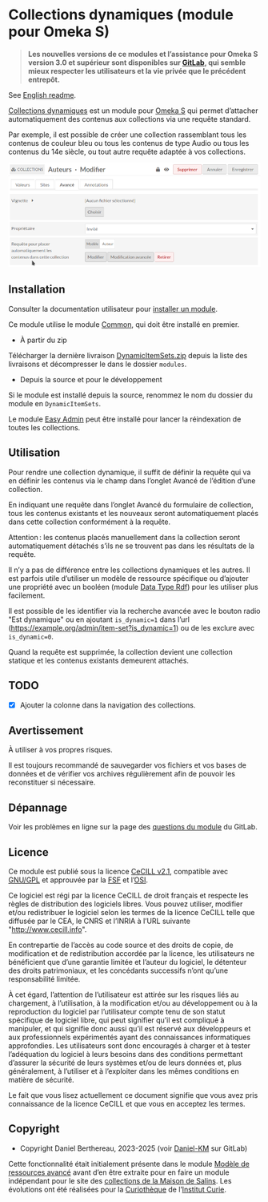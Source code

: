Collections dynamiques (module pour Omeka S)
============================================

> __Les nouvelles versions de ce modules et l’assistance pour Omeka S version 3.0
> et supérieur sont disponibles sur [GitLab], qui semble mieux respecter les
> utilisateurs et la vie privée que le précédent entrepôt.__

See [English readme].

[Collections dynamiques] est un module pour [Omeka S] qui permet d’attacher
automatiquement des contenus aux collections via une requête standard.

Par exemple, il est possible de créer une collection rassemblant tous les
contenus de couleur bleu ou tous les contenus de type Audio ou tous les contenus
du 14e siècle, ou tout autre requête adaptée à vos collections.

![Placement automatique des contenus dans les collections](data/images/auto-attach_items_to_item_sets.png)


Installation
------------

Consulter la documentation utilisateur pour [installer un module].

Ce module utilise le module [Common], qui doit être installé en premier.

* À partir du zip

Télécharger la dernière livraison [DynamicItemSets.zip] depuis la liste des
livraisons et décompresser le dans le dossier `modules`.

* Depuis la source et pour le développement

Si le module est installé depuis la source, renommez le nom du dossier du module
en `DynamicItemSets`.

Le module [Easy Admin] peut être installé pour lancer la réindexation de toutes
les collections.


Utilisation
-----------

Pour rendre une collection dynamique, il suffit de définir la requête qui va
en définir les contenus via le champ dans l’onglet Avancé de l’édition d’une
collection.

En indiquant une requête dans l’onglet Avancé du formulaire de collection,
tous les contenus existants et les nouveaux seront automatiquement placés dans
cette collection conformément à la requête.

Attention : les contenus placés manuellement dans la collection seront
automatiquement détachés s’ils ne se trouvent pas dans les résultats de la
requête.

Il n’y a pas de différence entre les collections dynamiques et les autres. Il
est parfois utile d’utiliser un modèle de ressource spécifique ou d’ajouter une
propriété avec un booléen (module [Data Type Rdf]) pour les utiliser plus
facilement.

Il est possible de les identifier via la recherche avancée avec le bouton radio
"Est dynamique" ou en ajoutant `is_dynamic=1` dans l’url (https://example.org/admin/item-set?is_dynamic=1)
ou de les exclure avec `is_dynamic=0`.

Quand la requête est supprimée, la collection devient une collection statique et
les contenus existants demeurent attachés.


TODO
----

- [x] Ajouter la colonne dans la navigation des collections.


Avertissement
-------------

À utiliser à vos propres risques.

Il est toujours recommandé de sauvegarder vos fichiers et vos bases de données
et de vérifier vos archives régulièrement afin de pouvoir les reconstituer si
nécessaire.


Dépannage
---------

Voir les problèmes en ligne sur la page des [questions du module] du GitLab.


Licence
-------

Ce module est publié sous la licence [CeCILL v2.1], compatible avec [GNU/GPL] et
approuvée par la [FSF] et l’[OSI].

Ce logiciel est régi par la licence CeCILL de droit français et respecte les
règles de distribution des logiciels libres. Vous pouvez utiliser, modifier
et/ou redistribuer le logiciel selon les termes de la licence CeCILL telle que
diffusée par le CEA, le CNRS et l’INRIA à l’URL suivante "http://www.cecill.info".

En contrepartie de l’accès au code source et des droits de copie, de
modification et de redistribution accordée par la licence, les utilisateurs ne
bénéficient que d’une garantie limitée et l’auteur du logiciel, le détenteur des
droits patrimoniaux, et les concédants successifs n’ont qu’une responsabilité
limitée.

À cet égard, l’attention de l’utilisateur est attirée sur les risques liés au
chargement, à l’utilisation, à la modification et/ou au développement ou à la
reproduction du logiciel par l’utilisateur compte tenu de son statut spécifique
de logiciel libre, qui peut signifier qu’il est compliqué à manipuler, et qui
signifie donc aussi qu’il est réservé aux développeurs et aux professionnels
expérimentés ayant des connaissances informatiques approfondies. Les
utilisateurs sont donc encouragés à charger et à tester l’adéquation du logiciel
à leurs besoins dans des conditions permettant d’assurer la sécurité de leurs
systèmes et/ou de leurs données et, plus généralement, à l’utiliser et à
l’exploiter dans les mêmes conditions en matière de sécurité.

Le fait que vous lisez actuellement ce document signifie que vous avez pris
connaissance de la licence CeCILL et que vous en acceptez les termes.


Copyright
---------

* Copyright Daniel Berthereau, 2023-2025 (voir [Daniel-KM] sur GitLab)

Cette fonctionnalité était initialement présente dans le module [Modèle de ressources avancé]
avant d’en être extraite pour en faire un module indépendant pour le site des
[collections de la Maison de Salins]. Les évolutions ont été réalisées pour la
[Curiothèque] de l’[Institut Curie].


[Collections dynamiques]: https://gitlab.com/Daniel-KM/Omeka-S-module-AdvancedResourceTemplate
[English readme]: https://gitlab.com/Daniel-KM/Omeka-S-module-DynamicItemSets/-/blob/master/README.md
[Omeka S]: https://omeka.org/s
[installer un module]: https://omeka.org/s/docs/user-manual/modules/#installing-modules
[Common]: https://gitlab.com/Daniel-KM/Omeka-S-module-Common
[Data Type Rdf]: https://gitlab.com/Daniel-KM/Omeka-S-module-DataTypeRdf
[DynamicItemSets.zip]: https://gitlab.com/Daniel-KM/Omeka-S-module-DynamicItemSets/-/releases
[Data Type Rdf]: https://gitlab.com/Daniel-KM/Omeka-S-module-DataTypeRdf/-/releases
[Easy Admin]: https://gitlab.com/Daniel-KM/Omeka-S-module-EasyAdmin
[questions du module]: https://gitlab.com/Daniel-KM/Omeka-S-module-DynamicItemSets/-/issues
[CeCILL v2.1]: https://www.cecill.info/licences/Licence_CeCILL_V2.1-en.html
[GNU/GPL]: https://www.gnu.org/licenses/gpl-3.0.html
[FSF]: https://www.fsf.org
[OSI]: http://opensource.org
[MIT]: http://opensource.org/licenses/MIT
[Modèle de ressources avancé]: https://gitlab.com/Daniel-KM/Omeka-S-module-AdvancedResourceTemplate/-/blob/master/LISEZMOI.md
[collections de la Maison de Salins]: https://collections.maison-salins.fr/
[Curiothèque]: https://curiotheque.musee.curie.fr/
[Institut Curie]: https://curie.fr/
[GitLab]: https://gitlab.com/Daniel-KM
[Daniel-KM]: https://gitlab.com/Daniel-KM "Daniel Berthereau"
